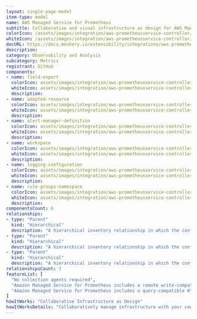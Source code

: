 ```yaml
---
layout: single-page-model
item-type: model
name: AWS Managed Service for Prometheus
subtitle: Collaborative and visual infrastructure as design for AWS Managed Service for Prometheus
colorIcon: /assets/images/integration/aws-prometheusservice-controller/icons/color/aws-prometheusservice-controller-color.svg
whiteIcon: /assets/images/integration/aws-prometheusservice-controller/icons/white/aws-prometheusservice-controller-white.svg
docURL: https://docs.meshery.io/extensibility/integrations/aws-prometheusservice-controller
description: 
category: Observability and Analysis
subcategory: Metrics
registrant: GitHub
components: 
- name: field-export
  colorIcon: assets/images/integration/aws-prometheusservice-controller/components/field-export/icons/color/field-export-color.svg
  whiteIcon: assets/images/integration/aws-prometheusservice-controller/components/field-export/icons/white/field-export-white.svg
  description: 
- name: adopted-resource
  colorIcon: assets/images/integration/aws-prometheusservice-controller/components/adopted-resource/icons/color/adopted-resource-color.svg
  whiteIcon: assets/images/integration/aws-prometheusservice-controller/components/adopted-resource/icons/white/adopted-resource-white.svg
  description: 
- name: alert-manager-definition
  colorIcon: assets/images/integration/aws-prometheusservice-controller/components/alert-manager-definition/icons/color/alert-manager-definition-color.svg
  whiteIcon: assets/images/integration/aws-prometheusservice-controller/components/alert-manager-definition/icons/white/alert-manager-definition-white.svg
  description: 
- name: workspace
  colorIcon: assets/images/integration/aws-prometheusservice-controller/components/workspace/icons/color/workspace-color.svg
  whiteIcon: assets/images/integration/aws-prometheusservice-controller/components/workspace/icons/white/workspace-white.svg
  description: 
- name: logging-configuration
  colorIcon: assets/images/integration/aws-prometheusservice-controller/components/logging-configuration/icons/color/logging-configuration-color.svg
  whiteIcon: assets/images/integration/aws-prometheusservice-controller/components/logging-configuration/icons/white/logging-configuration-white.svg
  description: 
- name: rule-groups-namespace
  colorIcon: assets/images/integration/aws-prometheusservice-controller/components/rule-groups-namespace/icons/color/rule-groups-namespace-color.svg
  whiteIcon: assets/images/integration/aws-prometheusservice-controller/components/rule-groups-namespace/icons/white/rule-groups-namespace-white.svg
  description: 
componentsCount: 6
relationships: 
- type: "Parent"
  kind: "Hierarchical"
  description: "A hierarchical inventory relationship in which the configuration of (parent) component is patched with the configuration of other (child) component. Eg: The configuration of the EnvoyFilter (parent) component is patched with the configuration as received from WASMFilter (child) component."
- type: "Parent"
  kind: "Hierarchical"
  description: "A hierarchical inventory relationship in which the configuration of (parent) component is patched with the configuration of other (child) component. Eg: The configuration of the EnvoyFilter (parent) component is patched with the configuration as received from WASMFilter (child) component."
- type: "Parent"
  kind: "Hierarchical"
  description: "A hierarchical inventory relationship in which the configuration of (parent) component is patched with the configuration of other (child) component. Eg: The configuration of the EnvoyFilter (parent) component is patched with the configuration as received from WASMFilter (child) component."
relationshipsCount: 3
featureList: [
  "No collection agents required",
  "Amazon Managed Service for Prometheus includes a remote write-compatible API that can ingest metrics from OpenTelemetry, Prometheus libraries, and existing Prometheus servers.",
  "Amazon Managed Service for Prometheus includes a query-compatible HTTP API that allows you to query metrics, metric labels, metric metadata, and time series metrics. "
]
howItWorks: "Collaborative Infrastructure as Design"
howItWorksDetails: "Collaboratively manage infrastructure with your coworkers synchronously sharing the same designs."
---
```

